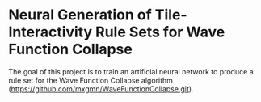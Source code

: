 # Neural Generation of Tile-Interactivity Rule Sets for Wave Function Collapse

The goal of this project is to train an artificial neural network to produce a rule set for the Wave Function Collapse algorithm (https://github.com/mxgmn/WaveFunctionCollapse.git). 
